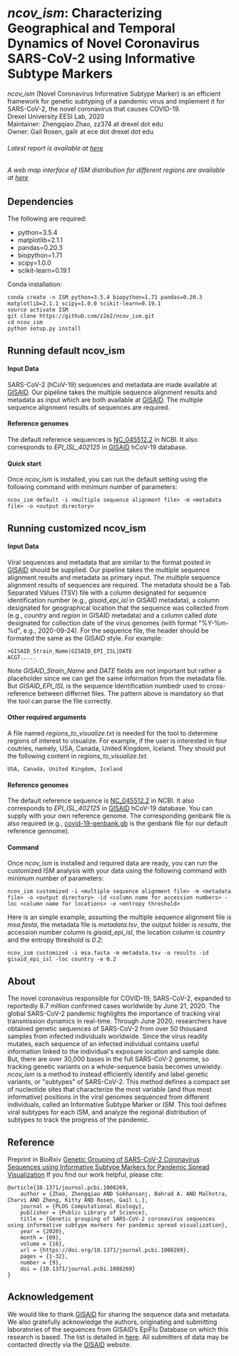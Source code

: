# *ncov_ism*: Characterizing Geographical and Temporal Dynamics of Novel Coronavirus SARS-CoV-2 using Informative Subtype Markers

*ncov_ism* (Novel Coronavirus Informative Subtype Marker) is an efficient framework for genetic subtyping of a pandemic virus and implement it for SARS-CoV-2, the novel coronavirus that causes COVID-19.        
Drexel University EESI Lab, 2020        
Maintainer: Zhengqiao Zhao, zz374 at drexel dot edu        
Owner: Gail Rosen, gailr at ece dot drexel dot edu        
###### Latest report is available at [here](ISM_report.md)
###### A web map interface of ISM distribution for different regions are available at [here](https://covid19-ism.coe.drexel.edu/)

## Dependencies
The following are required:    
- python=3.5.4
- matplotlib=2.1.1
- pandas=0.20.3
- biopython=1.71
- scipy=1.0.0
- scikit-learn=0.19.1

Conda installation:
```
conda create -n ISM python=3.5.4 biopython=1.71 pandas=0.20.3 matplotlib=2.1.1 scipy=1.0.0 scikit-learn=0.19.1
source activate ISM
git clone https://github.com/z2e2/ncov_ism.git
cd ncov_ism
python setup.py install
```
## Running default ncov_ism
#### Input Data
SARS-CoV-2 (hCoV-19) sequences and metadata are made available at [GISAID](www.gisaid.org). Our pipeline takes the multiple sequence alignment results and metadata as input which are both available at [GISAID](www.gisaid.org). The multiple sequence alignment results of sequences are required. 
#### Reference genomes
The default reference sequences is [NC_045512.2](https://www.ncbi.nlm.nih.gov/nuccore/NC_045512.2/) in NCBI. It also corresponds to *EPI_ISL_402125* in [GISAID](www.gisaid.org) hCoV-19 database.
#### Quick start
Once *ncov_ism* is installed, you can run the default setting using the following command with minimum number of parameters:
```
ncov_ism default -i <multiple sequence alignment file> -m <metadata file> -o <output directory>
```
## Running customized ncov_ism
#### Input Data
Viral sequences and metadata that are similar to the format posted in [GISAID](www.gisaid.org) should be supplied. Our pipeline takes the multiple sequence alignment results and metadata as primary input. The multiple sequence alignment results of sequences are required. The metadata should be a Tab Separated Values (TSV) file with a column designated for sequence identification number (e.g., *gisaid_epi_isl* in GISAID metadata), a column designated for geographical location that the sequence was collected from (e.g., *country* and *region* in GISAID metadata) and a column called *date* designated for collection date of the virus genomes (with format "%Y-%m-%d", e.g., 2020-09-24). For the sequence file, the header should be formated the same as the GISAID style. For example:
```
>GISAID_Strain_Name|GISAID_EPI_ISL|DATE
ACGT.....
```
Note *GISAID_Strain_Name* and *DATE* fields are not important but rather a placeholder since we can get the same information from the metadata file. But *GISAID_EPI_ISL* is the sequence Identification numbedr used to cross-reference between differnet files. The pattern above is mandatory so that the tool can parse the file correctly.
#### Other required arguments
A file named *regions_to_visualize.txt* is needed for the tool to determine regions of interest to visualize. For example, if the user is interested in four coutries, namely, USA, Canada, United Kingdom, Iceland. They should put the following content in *regions_to_visualize.txt*. 
```
USA, Canada, United Kingdom, Iceland
```
#### Reference genomes
The default reference sequence is [NC_045512.2](https://www.ncbi.nlm.nih.gov/nuccore/NC_045512.2/) in NCBI. It also corresponds to *EPI_ISL_402125* in [GISAID](www.gisaid.org) hCoV-19 database. You can supply with your own reference genome. The corresponding genbank file is also required (e.g., [covid-19-genbank.gb](data/covid-19-genbank.gb) is the genbank file for our default reference gennome).
#### Command
Once *ncov_ism* is installed and required data are ready, you can run the customized ISM analysis with your data using the following command with minimum number of parameters:
```
ncov_ism customized -i <multiple sequence alignment file> -m <metadata file> -o <output directory> -id <column name for accession numbers> -loc <column name for locations> -e <entropy threshold>
```
Here is an simple example, assuming the multiple sequence alignment file is *msa.fasta*, the metadata file is *metadata.tsv*, the output folder is *results*, the accession number column is *gisaid_epi_isl*, the location column is *country* and the entropy threshold is *0.2*:
```
ncov_ism customized -i msa.fasta -m metadata.tsv -o results -id gisaid_epi_isl -loc country -e 0.2
```
## About
The novel coronavirus responsible for COVID-19, SARS-CoV-2, expanded to reportedly 8.7 million confirmed cases worldwide by June 21, 2020. The global SARS-CoV-2 pandemic highlights the importance of tracking viral transmission dynamics in real-time. Through June 2020, researchers have obtained genetic sequences of SARS-CoV-2 from over 50 thousand samples from infected individuals worldwide. Since the virus readily mutates, each sequence of an infected individual contains useful information linked to the individual's exposure location and sample date. But, there are over 30,000 bases in the full SARS-CoV-2 genome, so tracking genetic variants on a whole-sequence basis becomes unwieldy. *ncov_ism* is a method to instead efficiently identify and label genetic variants, or "subtypes" of SARS-CoV-2. This method defines a compact set of nucleotide sites that characterize the most variable (and thus most informative) positions in the viral genomes sequenced from different individuals, called an Informative Subtype Marker or *ISM*. This tool defines viral subtypes for each ISM, and analyze the regional distribution of subtypes to track the progress of the pandemic.

## Reference
Preprint in BioRxiv [Genetic Grouping of SARS-CoV-2 Coronavirus Sequences using Informative Subtype Markers for Pandemic Spread Visualization](https://www.biorxiv.org/content/10.1101/2020.04.07.030759v5)
If you find our work helpful, please cite:
```
@article{10.1371/journal.pcbi.1008269,
    author = {Zhao, Zhengqiao AND Sokhansanj, Bahrad A. AND Malhotra, Charvi AND Zheng, Kitty AND Rosen, Gail L.},
    journal = {PLOS Computational Biology},
    publisher = {Public Library of Science},
    title = {Genetic grouping of SARS-CoV-2 coronavirus sequences using informative subtype markers for pandemic spread visualization},
    year = {2020},
    month = {09},
    volume = {16},
    url = {https://doi.org/10.1371/journal.pcbi.1008269},
    pages = {1-32},
    number = {9},
    doi = {10.1371/journal.pcbi.1008269}
}
```
## Acknowledgement
We would like to thank [GISAID](www.gisaid.org) for sharing the sequence data and metadata. We also gratefully acknowledge the authors, originating and submitting laboratories of the sequences from GISAID’s EpiFlu Database on which this research is based. The list is detailed in [here](results/acknowledgement_table.txt). All submitters of data may be contacted directly via the [GISAID](www.gisaid.org) website.
